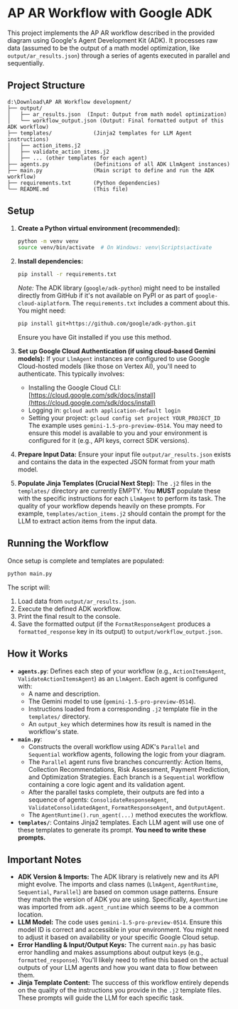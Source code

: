 # AP AR Workflow with Google ADK

This project implements the AP AR workflow described in the provided diagram using Google's Agent Development Kit (ADK).
It processes raw data (assumed to be the output of a math model optimization, like `output/ar_results.json`) through a series of agents executed in parallel and sequentially.

## Project Structure

```
d:\Download\AP AR Workflow development/
├── output/
│   ├── ar_results.json  (Input: Output from math model optimization)
│   └── workflow_output.json (Output: Final formatted output of this ADK workflow)
├── templates/             (Jinja2 templates for LLM Agent instructions)
│   ├── action_items.j2
│   ├── validate_action_items.j2
│   ├── ... (other templates for each agent)
├── agents.py              (Definitions of all ADK LlmAgent instances)
├── main.py                (Main script to define and run the ADK workflow)
├── requirements.txt       (Python dependencies)
└── README.md              (This file)
```

## Setup

1.  **Create a Python virtual environment (recommended):**
    ```bash
    python -m venv venv
    source venv/bin/activate  # On Windows: venv\Scripts\activate
    ```

2.  **Install dependencies:**
    ```bash
    pip install -r requirements.txt
    ```
    *Note:* The ADK library (`google/adk-python`) might need to be installed directly from GitHub if it's not available on PyPI or as part of `google-cloud-aiplatform`. The `requirements.txt` includes a comment about this. You might need:
    ```bash
    pip install git+https://github.com/google/adk-python.git
    ```
    Ensure you have Git installed if you use this method.

3.  **Set up Google Cloud Authentication (if using cloud-based Gemini models):**
    If your `LlmAgent` instances are configured to use Google Cloud-hosted models (like those on Vertex AI), you'll need to authenticate. This typically involves:
    *   Installing the Google Cloud CLI: [https://cloud.google.com/sdk/docs/install](https://cloud.google.com/sdk/docs/install)
    *   Logging in: `gcloud auth application-default login`
    *   Setting your project: `gcloud config set project YOUR_PROJECT_ID`
    The example uses `gemini-1.5-pro-preview-0514`. You may need to ensure this model is available to you and your environment is configured for it (e.g., API keys, correct SDK versions).

4.  **Prepare Input Data:**
    Ensure your input file `output/ar_results.json` exists and contains the data in the expected JSON format from your math model.

5.  **Populate Jinja Templates (Crucial Next Step):**
    The `.j2` files in the `templates/` directory are currently EMPTY. You **MUST** populate these with the specific instructions for each `LlmAgent` to perform its task. The quality of your workflow depends heavily on these prompts.
    For example, `templates/action_items.j2` should contain the prompt for the LLM to extract action items from the input data.

## Running the Workflow

Once setup is complete and templates are populated:

```bash
python main.py
```

The script will:
1.  Load data from `output/ar_results.json`.
2.  Execute the defined ADK workflow.
3.  Print the final result to the console.
4.  Save the formatted output (if the `FormatResponseAgent` produces a `formatted_response` key in its output) to `output/workflow_output.json`.

## How it Works

*   **`agents.py`**: Defines each step of your workflow (e.g., `ActionItemsAgent`, `ValidateActionItemsAgent`) as an `LlmAgent`. Each agent is configured with:
    *   A name and description.
    *   The Gemini model to use (`gemini-1.5-pro-preview-0514`).
    *   Instructions loaded from a corresponding `.j2` template file in the `templates/` directory.
    *   An `output_key` which determines how its result is named in the workflow's state.
*   **`main.py`**: 
    *   Constructs the overall workflow using ADK's `Parallel` and `Sequential` workflow agents, following the logic from your diagram.
    *   The `Parallel` agent runs five branches concurrently: Action Items, Collection Recommendations, Risk Assessment, Payment Prediction, and Optimization Strategies. Each branch is a `Sequential` workflow containing a core logic agent and its validation agent.
    *   After the parallel tasks complete, their outputs are fed into a sequence of agents: `ConsolidateResponseAgent`, `ValidateConsolidatedAgent`, `FormatResponseAgent`, and `OutputAgent`.
    *   The `AgentRuntime().run_agent(...)` method executes the workflow.
*   **`templates/`**: Contains Jinja2 templates. Each LLM agent will use one of these templates to generate its prompt. **You need to write these prompts.**

## Important Notes

*   **ADK Version & Imports:** The ADK library is relatively new and its API might evolve. The imports and class names (`LlmAgent`, `AgentRuntime`, `Sequential`, `Parallel`) are based on common usage patterns. Ensure they match the version of ADK you are using. Specifically, `AgentRuntime` was imported from `adk.agent_runtime` which seems to be a common location.
*   **LLM Model:** The code uses `gemini-1.5-pro-preview-0514`. Ensure this model ID is correct and accessible in your environment. You might need to adjust it based on availability or your specific Google Cloud setup.
*   **Error Handling & Input/Output Keys:** The current `main.py` has basic error handling and makes assumptions about output keys (e.g., `formatted_response`). You'll likely need to refine this based on the actual outputs of your LLM agents and how you want data to flow between them.
*   **Jinja Template Content:** The success of this workflow entirely depends on the quality of the instructions you provide in the `.j2` template files. These prompts will guide the LLM for each specific task.
